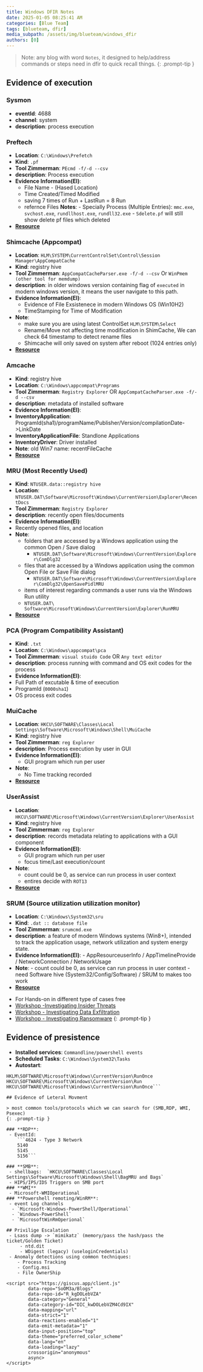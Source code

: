 ```yaml
---
title: Windows DFIR Notes
date: 2025-01-05 08:25:41 AM
categories: [Blue Team]
tags: [blueteam, dfir] 
media_subpath: /assets/img/blueteam/windows_dfir
authors: [0]
---
```

> Note: any blog with word `Notes`, it designed to help/address commands or steps need in dfir to quick recall things.
{: .prompt-tip }
## Evidence of execution

### Sysmon 
  - **eventId**: 4688
  - **channel**: system 
  - **description**: process execution

### Preftech 
- **Location**: `C:\Windows\Prefetch`
- **Kind**: `.pf`
- **Tool Zimmerman**:  `PEcmd -f/-d --csv`
- **description**: Process execution
- **Evidence Information(EI)**: 
  - File Name - (Hased Location)
  - Time Created/Timed Modified
  - saving 7 times of Run + LastRun = 8 Run
  - refernce Files
    **Notes**: 
        - Specially Process (Multiple Entries): `mmc.exe`, `svchost.exe`, `rundllhost.exe`, `rundll32.exe`
        - `Sdelete.pf` will still show delete pf files which deleted
- [**Resource**](https://www.magnetforensics.com/blog/forensic-analysis-of-prefetch-files-in-windows/)

### Shimcache (Appcompat) 
- **Location**: `HLM\SYSTEM\CurrentControlSet\Control\Session Manager\AppCompatCache`
- **Kind**: registry hive
- **Tool Zimmerman**: `AppCompatCacheParser.exe -f/-d --csv` Or `WinPmem (other tool for memdump)`
- **description**: in older windows version containing flag of `executed` in modern windows version, it means the user navigate to this path.
- **Evidence Information(EI)**: 
  - Evidence of File Exsistenece in modern Windows OS (Win10H2)
  - TimeStamping for Time of Modification
- **Note**: 
  - make sure you are using latest ControlSet `HLM\SYSTEM\Select`
  - Rename/Move not affecting time modification in ShimCache, We can check 64 timestamp to detect rename files
  - Shimcache will only saved on system after reboot (1024 entries only)
- [**Resource**](https://www.magnetforensics.com/blog/shimcache-vs-amcache-key-windows-forensic-artifacts/)

### Amcache
 - **Kind**: registry hive
 - **Location**: `C:\Windows\appcompat\Programs`
 - **Tool Zimmerman**: `Registry Explorer` OR `AppCompatCacheParser.exe -f/-d --csv`
 - **description**: metadata of installed software
 - **Evidence Information(EI)**: 
  - **InventoryApplication**: ProgramId(sha1)/programName/Publisher/Version/compilationDate->LinkDate
  - **InventoryApplicationFile**: Standlone Applications
  - **InventoryDriver**: Driver installed
- **Note**: old Win7 name: recentFileCache 
- [**Resource**](https://www.magnetforensics.com/blog/shimcache-vs-amcache-key-windows-forensic-artifacts/)

### MRU (Most Recently Used)
 - **Kind**: `NTUSER.data::registry hive`
 - **Location**: `NTUSER.DAT\Software\Microsoft\Windows\CurrentVersion\Explorer\RecentDocs`
 - **Tool Zimmerman**: `Registry Explorer`
 - **description**: recently open files/documents
 - **Evidence Information(EI)**: 
  - Recently opened files, and location
- **Note**:
  - folders that are accessed by a Windows application using the common Open / Save dialog 
    - `NTUSER.DAT\Software\Microsoft\Windows\CurrentVersion\Explorer\ComDlg32`
  - files that are accessed by a Windows application using the common Open File or Save File dialog
    - `NTUSER.DAT\Software\Microsoft\Windows\CurrentVersion\Explorer\ComDlg32\OpenSavePidlMRU`
  -  items of interest regarding commands a user runs via the Windows Run utility
    - `NTUSER.DAT\ Software\Microsoft\Windows\CurrentVersion\Explorer\RunMRU`
- [**Resource**](https://www.magnetforensics.com/blog/what-is-mru-most-recently-used/)

### PCA (Program Compatibility Assistant)
 - **Kind**: `.txt`
 - **Location**: `C:\Windows\appcompat\pca`
 - **Tool Zimmerman**: `visual stuido Code` OR `Any text editor`
 - **description**: process running with command and OS exit codes for the process
 - **Evidence Information(EI)**: 
  - Full Path of excutable & time of execution
  - ProgramId (`0000sha1`)
  - OS process exit codes

### MuiCache
 - **Location**: `HKCU\SOFTWARE\Classes\Local Settings\Software\Microsoft\Windows\Shell\MuiCache`
 - **Kind**: registry hive
 - **Tool Zimmerman**: `reg Explorer`
 - **description**: Process execution by user in GUI
 - **Evidence Information(EI)**: 
   - GUI program which run per user
 - **Note**: 
   - No Time tracking recorded
- [**Resource**](https://www.magnetforensics.com/blog/forensic-analysis-of-muicache-files-in-windows/)

### UserAssist
 - **Location**: `HKCU\SOFTWARE\Microsoft\Windows\CurrentVersion\Explorer\UserAssist`
 - **Kind**: registry hive
 - **Tool Zimmerman**: `reg Explorer`
 - **description**: records metadata relating to applications with a GUI component
 - **Evidence Information(EI)**: 
   - GUI program which run per user
   - focus time/Last execution/count
 - **Note**: 
   - count could be 0, as service can run process in user context
   - entires decide with `ROT13`
- [**Resource**](https://www.cybertriage.com/blog/userassist-forensics-2025/)

### SRUM (Source utilization utilization monitor)
 - **Location**: `C:\Windows\System32\sru`
 - **Kind**: `.dat :: database file`
 - **Tool Zimmerman**: `srumcmd.exe` 
 - **description**: a feature of modern Windows systems (Win8+), intended to track the application usage, network utilization and system energy state.
 - **Evidence Information(EI)**: 
        - AppResourceuserInfo / AppTimelineProvide / NetworkConnection / NetworkUsage
 - **Note**: 
        - count could be 0, as service can run process in user context
        - need Software hive (System32/Config/Software) / SRUM to makes too work
- [**Resource**](https://www.magnetforensics.com/blog/srum-forensic-analysis-of-windows-system-resource-utilization-monitor/)




> 
- For Hands-on in different type of cases free
 - [Workshop -Investigating Insider Threats](https://training.sleuthkitlabs.com/courses/workshop-investigating-insider-threats)
 - [Workshop - Investigating Data Exfiltration](https://training.sleuthkitlabs.com/courses/workshop-investigating-data-exfiltration)
 - [Workshop - Investigating Ransomware](https://training.sleuthkitlabs.com/courses/workshop-investigating-ransomware)
{: .prompt-tip }

## Evidence of presistence
 - **Installed services**: `Commandline/powershell events`
 - **Scheduled Tasks**: `C:\Windows\System32\Tasks`
 - **Autostart**:
```HKLM\SOFTWARE\Microsoft\Windows\CurrentVersion\Run
HKLM\SOFTWARE\Microsoft\Windows\CurrentVersion\RunOnce
HKCU\SOFTWARE\Microsoft\Windows\CurrentVersion\Run
HKCU\SOFTWARE\Microsoft\Windows\CurrentVersion\RunOnce```

## Evidence of Leteral Movment

> most common tools/protocols which we can search for (SMB,RDP, WMI, Psexec)
{: .prompt-tip }

### **RDP**: 
 - EventId:
    ```4624 - Type 3 Network
    5140
    5145
    5156```

### **SMB**:
 - shellbags:  `HKCU\SOFTWARE\Classes\Local Settings\Software\Microsoft\Windows\Shell\BagMRU and Bags`
 - HIPS/IPS/IDS Triggers on SMB port
### **WMI**
 - Microsoft-WMIOperational
### **Powershell remoting/WinRM**:
 - event Log channels
  - `Microsoft-Windows-PowerShell/Operational`
  - `Windows-PowerShell`
  - `MicrosoftWinRmOperional`

## Privilige Escalation 
 - Lsass dump -> `mimikatz` (memory/pass the hash/pass the ticket/Golden Ticket)
     - ntd.dit
     - WDigest (legacy) (useloginCredentials)
 - Anomaly detections using common techniques: 
    - Process Tracking 
    - Config.msi 
    - File OwnerShip

<script src="https://giscus.app/client.js"
        data-repo="SoOM3a/Blogs"
        data-repo-id="R_kgDOLebVZA"
        data-category="General"
        data-category-id="DIC_kwDOLebVZM4Cd9IX"
        data-mapping="url"
        data-strict="1"
        data-reactions-enabled="1"
        data-emit-metadata="1"
        data-input-position="top"
        data-theme="preferred_color_scheme"
        data-lang="en"
        data-loading="lazy"
        crossorigin="anonymous"
        async>
</script>